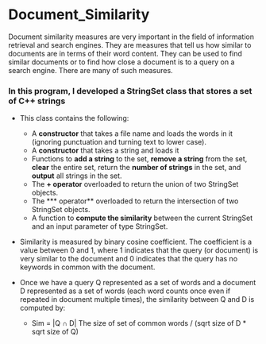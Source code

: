 # Document_Similarity
Document similarity measures are very important in the field of information retrieval and search engines. They are measures that tell us how similar to documents are in terms of their word content. They can be used to find similar documents or to find how close a document is to a query on a search engine. There are many of such measures.

### In this program, I developed a StringSet class that stores a set of C++ strings 
* This class contains the following:
   * A **constructor** that takes a file name and loads the words in it (ignoring punctuation and turning text to lower case). 
   * A **constructor** that takes a string and loads it
   * Functions to **add a string** to the set, **remove a string** from the set, **clear** the entire set, return the **number of strings** in the set, and **output** all strings in the set. 
   * The **+ operator** overloaded to return the union of two StringSet objects. 
   * The *** operator** overloaded to return the intersection of two StringSet objects. 
   * A function to **compute the similarity** between the current StringSet and an input parameter of type StringSet. 
      
* Similarity is measured by binary cosine coefficient. The coefficient is a value between 0 and 1, where 1 indicates that the query (or document) is very 
similar to the document and 0 indicates that the query has no keywords in common with the document.

* Once we have a query Q represented as a set of words and a document D represented as a set of words (each word counts once even if repeated in document multiple times), the similarity between Q and D is computed by:
   * Sim = |Q ∩ D| The size of set of common words / (sqrt size of D * sqrt size of Q)
